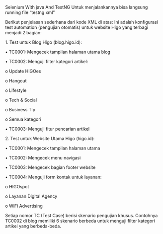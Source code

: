 Selenium With java And TestNG
Untuk menjalankannya bisa langsung running file “testng.xml”

Berikut penjelasan sederhana dari kode XML di atas:
Ini adalah konfigurasi test automation (pengujian otomatis) untuk website Higo yang terbagi menjadi 2 bagian:
<p>1.	Test untuk Blog Higo (blog.higo.id):
<p>•	TC0001: Mengecek tampilan halaman utama blog
<p>•	TC0002: Menguji filter kategori artikel:
<p>o	Update HIGOes
<p>o	Hangout
<p>o	Lifestyle
<p>o	Tech & Social
<p>o	Business Tip
<p>o	Semua kategori
<p>•	TC0003: Menguji fitur pencarian artikel
<p>2.	Test untuk Website Utama Higo (higo.id):
<p>•	TC0001: Mengecek tampilan halaman utama
<p>•	TC0002: Mengecek menu navigasi
<p>•	TC0003: Mengecek bagian footer website
<p>•	TC0004: Menguji form kontak untuk layanan:
<p>o	HIGOspot
<p>o	Layanan Digital Agency
<p>o	WiFi Advertising
<p>Setiap nomor TC (Test Case) berisi skenario pengujian khusus. Contohnya TC0002 di blog memiliki 6 skenario berbeda untuk menguji filter kategori artikel yang berbeda-beda.
